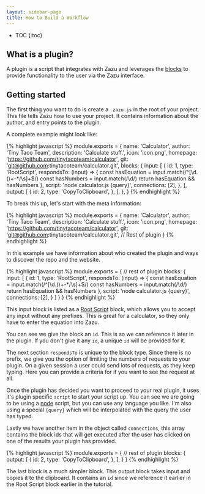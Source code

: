 ```yaml
---
layout: sidebar-page
title: How to Build a Workflow
---
```


* TOC
{:toc}

## What is a plugin?

A plugin is a script that integrates with Zazu and leverages the [blocks](http://zazuapp.org/documentation/blocks/)
to provide functionality to the user via the Zazu interface.

## Getting started

The first thing you want to do is create a `.zazu.js` in the root of your
project. This file tells Zazu how to use your project. It contains information
about the author, and entry points to the plugin.

A complete example might look like:

{% highlight javascript %}
module.exports = {
  name: 'Calculator',
  author: 'Tiny Taco Team',
  description: 'Calculate stuff.',
  icon: 'icon.png',
  homepage: 'https://github.com/tinytacoteam/calculator',
  git: 'git@github.com:tinytacoteam/calculator.git',
  blocks: {
    input: [
      {
        id: 1,
        type: 'RootScript',
        respondsTo: (input) => {
          const hasEquation = input.match(/^[\d\.\(\)\+\-*\/\s]+$/)
          const hasNumbers = input.match(/\d/)
          return hasEquation && hasNumbers
        },
        script: 'node calculator.js {query}',
        connections: [2],
      },
    ],
    output: [
      {
        id: 2,
        type: 'CopyToClipboard',
      },
    ],
  },
}
{% endhighlight %}

To break this up, let's start with the meta information:

{% highlight javascript %}
module.exports = {
  name: 'Calculator',
  author: 'Tiny Taco Team',
  description: 'Calculate stuff.',
  icon: 'icon.png',
  homepage: 'https://github.com/tinytacoteam/calculator',
  git: 'git@github.com:tinytacoteam/calculator.git',
  // Rest of plugin
}
{% endhighlight %}

In this example we have information about who created the plugin and ways to
discover the repo and the website.

{% highlight javascript %}
module.exports = {
  // rest of plugin
  blocks: {
    input: [
      {
        id: 1,
        type: 'RootScript',
        respondsTo: (input) => {
          const hasEquation = input.match(/^[\d\.\(\)\+\-*\/\s]+$/)
          const hasNumbers = input.match(/\d/)
          return hasEquation && hasNumbers
        },
        script: 'node calculator.js {query}',
        connections: [2],
      }
    ]
  }
}
{% endhighlight %}

This input block is listed as a [Root Script](http://zazuapp.org/documentation/blocks/#root-script)
block, which allows you to accept any input without any prefixes. This is great
for a calculator, so they only have to enter the equation into Zazu.

You can see we give the block an `id`. This is so we can reference it later in
the plugin. If you don't give it any `id`, a unique `id` will be provided for
it.

The next section `respondsTo` is unique to the block type. Since there is no
prefix, we give you the option of limiting the numbers of requests to your
plugin. On a given session a user could send lots of requests, as they keep
typing. Here you can provide a criteria for if you want to see the request at
all.

Once the plugin has decided you want to proceed to your real plugin, it uses
it's plugin specific `script` to start your script up. You can see we are going
to be using a [node](https://nodejs.org/) script, but you can use any language
you like. I'm also using a special `{query}` which will be interpolated with the
query the user has typed.

Lastly we have another item in the object called `connections`, this array
contains the block ids that will get executed after the user has clicked on one
of the results your plugin has provided.

{% highlight javascript %}
module.exports = {
  // rest of plugin
  blocks: {
    output: [
      {
        id: 2,
        type: 'CopyToClipboard',
      },
    ],
  }
}
{% endhighlight %}

The last block is a much simpler block. This output block takes input and copies
it to the clipboard. It contains an `id` since we reference it earlier in the
Root Script block earlier in the tutorial.
